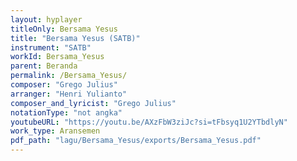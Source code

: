 ```yaml
---
layout: hyplayer
titleOnly: Bersama Yesus
title: "Bersama Yesus (SATB)"
instrument: "SATB"
workId: Bersama_Yesus
parent: Beranda
permalink: /Bersama_Yesus/
composer: "Grego Julius"
arranger: "Henri Yulianto"
composer_and_lyricist: "Grego Julius"
notationType: "not angka"
youtubeURL: "https://youtu.be/AXzFbW3ziJc?si=tFbsyq1U2YTbdlyN"
work_type: Aransemen
pdf_path: "lagu/Bersama_Yesus/exports/Bersama_Yesus.pdf"
---
```


